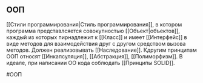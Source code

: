 ## ООП
[[Стили программирования|Стиль программирования]], в котором программа представлсяется совокупностью [[Объект|объектов]], каждый из которых пирнадлежит к [[Класс]] и имеет [[Интерфейс]] в виде методов для взаимодействия друг с другом средством вызова методов.
Должен реализовывать [[Наследование]]. Кдругим принципам ООП относят [[Инкапсуляция]], [[Абстракция]], [[Полиморфизм]]. В идеале, при написании ОО кода соблюдать [[Принципы SOLID]].


#ООП